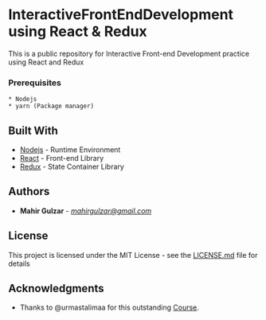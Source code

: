 # InteractiveFrontEndDevelopment using React & Redux

This is a public repository for Interactive Front-end Development practice using React and Redux

### Prerequisites

```
* Nodejs
* yarn (Package manager)
```

## Built With

* [Nodejs](https://nodejs.org/en/docs/) - Runtime Environment
* [React](https://reactjs.org/docs/) - Front-end Library
* [Redux](https://redux.js.org/#documentation) - State Container Library


## Authors

* **Mahir Gulzar** - *mahirgulzar@gmail.com*

## License

This project is licensed under the MIT License - see the [LICENSE.md](LICENSE.md) file for details

## Acknowledgments

* Thanks to @urmastalimaa for this outstanding [Course](https://courses.cs.ut.ee/2018/react/spring/Main/HomePage).
